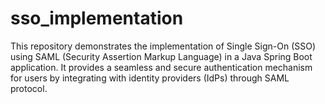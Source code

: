 # sso_implementation
This repository demonstrates the implementation of Single Sign-On (SSO) using SAML (Security Assertion Markup Language) in a Java Spring Boot application. It provides a seamless and secure authentication mechanism for users by integrating with identity providers (IdPs) through SAML protocol.
